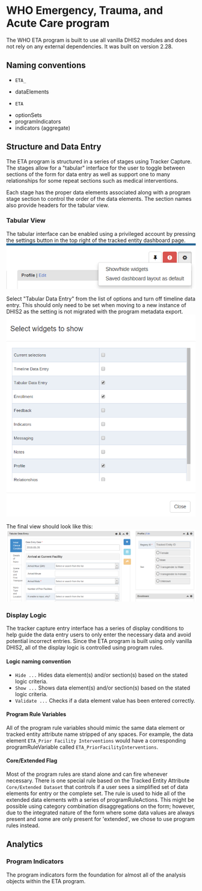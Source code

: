 # WHO Emergency, Trauma, and Acute Care program
The WHO ETA program is built to use all vanilla DHIS2 modules and does not rely on any external dependencies. It was built on version 2.28.

## Naming conventions
* `ETA_`
 + dataElements
* `ETA `
 + optionSets
 + programIndicators
 + indicators (aggregate)

## Structure and Data Entry
The ETA program is structured in a series of stages using Tracker Capture.  The stages allow for a "tabular" interface for the user to toggle between sections of the form for data entry as well as support one to many relationships for some repeat sections such as medical interventions.

Each stage has the proper data elements associated along with a program stage section to control the order of the data elements.  The section names also provide headers for the tabular view.

### Tabular View
The tabular interface can be enabled using a privileged account by pressing the settings button in the top right of the tracked entity dashboard page.
![Tracked Entity Gear](img/tracker_settings.png)

Select "Tabular Data Entry" from the list of options and turn off timeline data entry.  This should only need to be set when moving to a new instance of DHIS2 as the setting is not migrated with the program metadata export.
![Tracked Entity Widgets](img/tracker_widgets.png)

The final view should look like this:
![Default ETA View](img/tracker_tabular_entry.png)

### Display Logic
The tracker capture entry interface has a series of display conditions to help guide the data entry users to only enter the necessary data and avoid potential incorrect entries.  Since the ETA program is built using only vanilla DHIS2, all of the display logic is controlled using program rules.

#### Logic naming convention
* `Hide ...` Hides data element(s) and/or section(s) based on the stated logic criteria.
* `Show ...` Shows data element(s) and/or section(s) based on the stated logic criteria.
* `Validate ...` Checks if a data element value has been entered correctly.

#### Program Rule Variables
All of the program rule variables should mimic the same data element or tracked entity attribute name stripped of any spaces.  For example, the data element `ETA_Prior Facility Interventions` would have a corresponding programRuleVariable called `ETA_PriorFacilityInterventions`.

#### Core/Extended Flag
Most of the program rules are stand alone and can fire whenever necessary.  There is one special rule based on the Tracked Entity Attribute `Core/Extended Dataset` that controls if a user sees a simplified set of data elements for entry or the complete set.  The rule is used to hide all of the extended data elements with a series of programRuleActions.  This might be possible using category combination disaggregations on the form; however, due to the integrated nature of the form where some data values are always present and some are only present for 'extended', we chose to use program rules instead.

## Analytics

### Program Indicators
The program indicators form the foundation for almost all of the analysis objects within the ETA program.  
